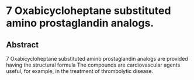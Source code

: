 # 7 Oxabicycloheptane substituted amino prostaglandin analogs.

## Abstract
7 Oxabicycloheptane substituted amino prostaglandin analogs are provided having the structural formula The compounds are cardiovascular agents useful, for example, in the treatment of thrombolytic disease.